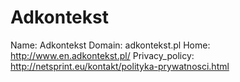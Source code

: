 
# Adkontekst

Name: Adkontekst
Domain: adkontekst.pl
Home: http://www.en.adkontekst.pl/
Privacy_policy: http://netsprint.eu/kontakt/polityka-prywatnosci.html
